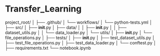 # Transfer_Learning

project_root/
│
├── .github/
│   └── workflows/
│       └── python-tests.yml
│
├── src/
│   ├── __init__.py
│   ├── data/
│   │   ├── __init__.py
│   │   ├── dataset_utils.py
│   │   └── data_loader.py
│   └── utils/
│       ├── __init__.py
│       └── file_operations.py
│
├── tests/
│   ├── __init__.py
│   ├── test_dataset_utils.py
│   ├── test_file_operations.py
│   ├── test_data_loader.py
│   └── conftest.py
│
├── requirements.txt
└── notebook.ipynb